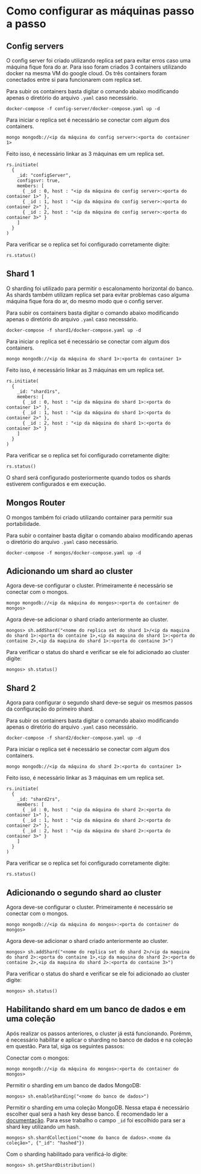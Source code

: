 # Como configurar as máquinas passo a passo

## Config servers

O config server foi criado utilizando replica set para evitar erros caso uma máquina fique fora do ar. Para isso foram criados 3 containers utilizando docker na mesma VM do google cloud. Os três containers foram conectados entre si para funcionarem com replica set.

Para subir os containers basta digitar o comando abaixo modificando apenas o diretório do arquivo `.yaml` caso necessário.
```
docker-compose -f config-server/docker-compose.yaml up -d
```

Para iniciar o replica set é necessário se conectar com algum dos containers.
```
mongo mongodb://<ip da máquina do config server>:<porta do container 1>
```

Feito isso, é necessário linkar as 3 máquinas em um replica set.
```
rs.initiate(
  {
    _id: "configServer",
    configsvr: true,
    members: [
      { _id : 0, host : "<ip da máquina do config server>:<porta do container 1>" },
      { _id : 1, host : "<ip da máquina do config server>:<porta do container 2>" },
      { _id : 2, host : "<ip da máquina do config server>:<porta do container 3>" }
    ]
  }
)
```

Para verificar se o replica set foi configurado corretamente digite:
```
rs.status()
```

## Shard 1
O sharding foi utilizado para permitir o escalonamento horizontal do banco. As shards também utilizam replica set para evitar problemas caso alguma máquina fique fora do ar, do mesmo modo que o config server.

Para subir os containers basta digitar o comando abaixo modificando apenas o diretório do arquivo `.yaml` caso necessário.
```
docker-compose -f shard1/docker-compose.yaml up -d
```

Para iniciar o replica set é necessário se conectar com algum dos containers.
```
mongo mongodb://<ip da máquina do shard 1>:<porta do container 1>
```

Feito isso, é necessário linkar as 3 máquinas em um replica set.
```
rs.initiate(
  {
    _id: "shard1rs",
    members: [
      { _id : 0, host : "<ip da máquina do shard 1>:<porta do container 1>" },
      { _id : 1, host : "<ip da máquina do shard 1>:<porta do container 2>" },
      { _id : 2, host : "<ip da máquina do shard 1>:<porta do container 3>" }
    ]
  }
)
```

Para verificar se o replica set foi configurado corretamente digite:
```
rs.status()
```

O shard será configurado posteriormente quando todos os shards estiverem configurados e em execução.

## Mongos Router
O mongos também foi criado utilizando container para permitir sua portabilidade.

Para subir o container basta digitar o comando abaixo modificando apenas o diretório do arquivo `.yaml` caso necessário.
```
docker-compose -f mongos/docker-compose.yaml up -d
```

## Adicionando um shard ao cluster
Agora deve-se configurar o cluster. Primeiramente é necessário se conectar com o mongos.
```
mongo mongodb://<ip da máquina do mongos>:<porta do container do mongos>
```

Agora deve-se adicionar o shard criado anteriormente ao cluster.
```
mongos> sh.addShard("<nome do replica set do shard 1>/<ip da maquina do shard 1>:<porta do containe 1>,<ip da maquina do shard 1>:<porta do containe 2>,<ip da maquina do shard 1>:<porta do containe 3>")
```

Para verificar o status do shard e verificar se ele foi adicionado ao cluster digite:
```
mongos> sh.status()
```

## Shard 2
Agora para configurar o segundo shard deve-se seguir os mesmos passos da configuração do primeiro shard.

Para subir os containers basta digitar o comando abaixo modificando apenas o diretório do arquivo `.yaml` caso necessário.
```
docker-compose -f shard2/docker-compose.yaml up -d
```

Para iniciar o replica set é necessário se conectar com algum dos containers.
```
mongo mongodb://<ip da máquina do shard 2>:<porta do container 1>
```

Feito isso, é necessário linkar as 3 máquinas em um replica set.
```
rs.initiate(
  {
    _id: "shard2rs",
    members: [
      { _id : 0, host : "<ip da máquina do shard 2>:<porta do container 1>" },
      { _id : 1, host : "<ip da máquina do shard 2>:<porta do container 2>" },
      { _id : 2, host : "<ip da máquina do shard 2>:<porta do container 3>" }
    ]
  }
)
```

Para verificar se o replica set foi configurado corretamente digite:
```
rs.status()
```

## Adicionando o segundo shard ao cluster
Agora deve-se configurar o cluster. Primeiramente é necessário se conectar com o mongos.
```
mongo mongodb://<ip da máquina do mongos>:<porta do container do mongos>
```

Agora deve-se adicionar o shard criado anteriormente ao cluster.
```
mongos> sh.addShard("<nome do replica set do shard 2>/<ip da maquina do shard 2>:<porta do containe 1>,<ip da maquina do shard 2>:<porta do containe 2>,<ip da maquina do shard 2>:<porta do containe 3>")
```

Para verificar o status do shard e verificar se ele foi adicionado ao cluster digite:
```
mongos> sh.status()
```

## Habilitando shard em um banco de dados e em uma coleção
Após realizar os passos anteriores, o cluster já está funcionando. Porémm, é necessário habilitar e aplicar o sharding no banco de dados e na coleção em questão. Para tal, siga os seguintes passos:

Conectar com o mongos:
```
mongo mongodb://<ip da máquina do mongos>:<porta do container do mongos>
```

Permitir o sharding em um banco de dados MongoDB:
```
mongos> sh.enableSharding("<nome do banco de dados>") 
```

Permitir o sharding em uma coleção MongoDB. Nessa etapa é necessário escolher qual será a hash key desse banco. É recomendado ler a [documentação](https://docs.mongodb.com/manual/core/sharding-shard-key/). Para esse trabalho o campo `_id` foi escolhido para ser a shard key utilizando um hash.
```
mongos> sh.shardCollection("<nome do banco de dados>.<nome da coleção>", {"_id": "hashed"}) 
```

Com o sharding habilitado para verificá-lo digite:
```
mongos> sh.getShardDistribution()
```
